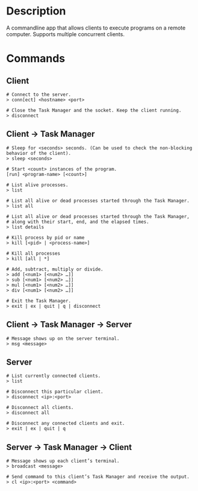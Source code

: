 # Description
A commandline app that allows clients to execute programs on a remote computer. Supports multiple concurrent clients.

# Commands

## Client
```Shell
# Connect to the server.
> conn[ect] <hostname> <port>

# Close the Task Manager and the socket. Keep the client running.
> disconnect
```

## Client -> Task Manager
```Shell
# Sleep for <seconds> seconds. (Can be used to check the non-blocking behavior of the client).
> sleep <seconds>

# Start <count> instances of the program.
[run] <program-name> [<count>]

# List alive processes.
> list

# List all alive or dead processes started through the Task Manager.
> list all

# List all alive or dead processes started through the Task Manager, 
# along with their start, end, and the elapsed times.
> list details

# Kill process by pid or name
> kill [<pid> | <process-name>]

# Kill all processes
> kill [all | *]

# Add, subtract, multiply or divide.
> add [<num1> [<num2> …]]
> sub [<num1> [<num2> …]]
> mul [<num1> [<num2> …]]
> div [<num1> [<num2> …]]

# Exit the Task Manager.
> exit | ex | quit | q | disconnect
```

## Client -> Task Manager -> Server
```Shell
# Message shows up on the server terminal.
> msg <message>
```

## Server
```Shell
# List currently connected clients.
> list

# Disconnect this particular client.
> disconnect <ip>:<port>

# Disconnect all clients.
> disconnect all

# Disconnect any connected clients and exit.
> exit | ex | quit | q
```

## Server -> Task Manager -> Client
```Shell
# Message shows up each client’s terminal.
> broadcast <message>

# Send command to this client’s Task Manager and receive the output.
> cl <ip>:<port> <command>
```
